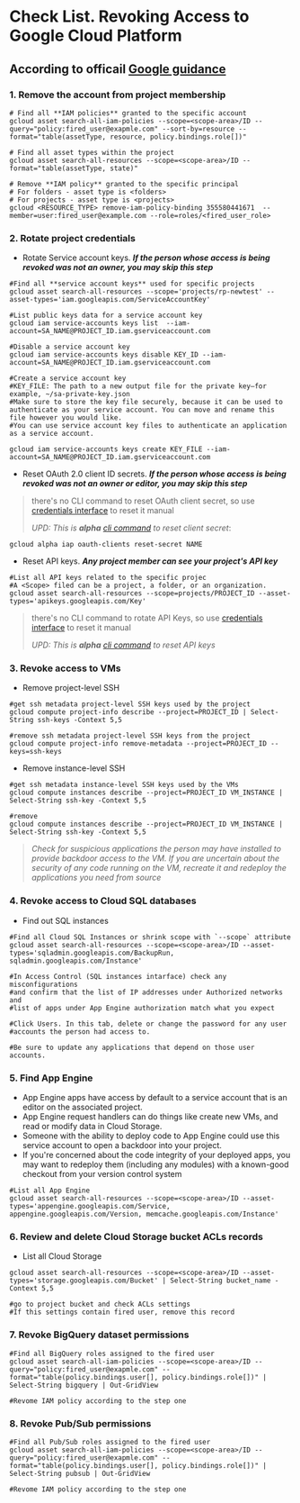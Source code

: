 
# Check List. Revoking Access to Google Cloud Platform

## According to officail [Google guidance](https://cloud.google.com/docs/security/data-loss-prevention/revoking-user-access#revoking_access)

### **1. Remove the account from project membership**

```bash=1
# Find all **IAM policies** granted to the specific account
gcloud asset search-all-iam-policies --scope=<scope-area>/ID --query="policy:fired_user@exapmle.com" --sort-by=resource --format="table(assetType, resource, policy.bindings.role[])"

# Find all asset types within the project
gcloud asset search-all-resources --scope=<scope-area>/ID --format="table(assetType, state)"

# Remove **IAM policy** granted to the specific principal
# For folders - asset type is <folders>
# For projects - asset type is <projects>
gcloud <RESOURCE_TYPE> remove-iam-policy-binding 355580441671  --member=user:fired_user@example.com --role=roles/<fired_user_role>
```

### **2. Rotate project credentials**

* Rotate Service account keys. ***If the person whose access is being revoked was not an owner, you may skip this step***

```bash=1
#Find all **service account keys** used for specific projects
gcloud asset search-all-resources --scope='projects/rp-newtest' --asset-types='iam.googleapis.com/ServiceAccountKey'

#List public keys data for a service account key
gcloud iam service-accounts keys list  --iam-account=SA_NAME@PROJECT_ID.iam.gserviceaccount.com

#Disable a service account key
gcloud iam service-accounts keys disable KEY_ID --iam-account=SA_NAME@PROJECT_ID.iam.gserviceaccount.com

#Create a service account key
#KEY_FILE: The path to a new output file for the private key—for example, ~/sa-private-key.json
#Make sure to store the key file securely, because it can be used to authenticate as your service account. You can move and rename this file however you would like.
#You can use service account key files to authenticate an application as a service account.

gcloud iam service-accounts keys create KEY_FILE --iam-account=SA_NAME@PROJECT_ID.iam.gserviceaccount.com 
```

* Reset OAuth 2.0 client ID secrets. ***If the person whose access is being revoked was not an owner or editor, you may skip this step***

>there's no CLI command to reset OAuth client secret, so use [credentials interface](https://console.cloud.google.com/apis/credentials/) to reset it manual
>
> *UPD: This is **alpha** [cli command](https://cloud.google.com/sdk/gcloud/reference/alpha/iap/oauth-clients/reset-secret?hl=es_419%22&skip_cache=true) to reset client secret*:
```bash=1
gcloud alpha iap oauth-clients reset-secret NAME
```

* Reset API keys. ***Any project member can see your project's API key***

```bash=1
#List all API keys related to the specific projec
#A <Scope> filed can be a project, a folder, or an organization.
gcloud asset search-all-resources --scope=projects/PROJECT_ID --asset-types='apikeys.googleapis.com/Key'
```

>there's no CLI command to rotate API Keys, so use [credentials interface](https://console.cloud.google.com/apis/credentials/) to reset it manual
>
> *UPD: This is **alpha** [cli command](https://cloud.google.com/sdk/gcloud/reference/alpha/services/api-keys/create) to reset API keys*

### **3. Revoke access to VMs**

* Remove project-level SSH

```bash=1
#get ssh metadata project-level SSH keys used by the project
gcloud compute project-info describe --project=PROJECT_ID | Select-String ssh-keys -Context 5,5

#remove ssh metadata project-level SSH keys from the project
gcloud compute project-info remove-metadata --project=PROJECT_ID --keys=ssh-keys
```

* Remove instance-level SSH

```bash=1
#get ssh metadata instance-level SSH keys used by the VMs
gcloud compute instances describe --project=PROJECT_ID VM_INSTANCE | Select-String ssh-key -Context 5,5

#remove
gcloud compute instances describe --project=PROJECT_ID VM_INSTANCE | Select-String ssh-key -Context 5,5
```

> *Check for suspicious applications the person may have installed to provide backdoor access to the VM. If you are uncertain about the security of any code running on the VM, recreate it and redeploy the applications you need from source*

### **4. Revoke access to Cloud SQL databases**

* Find out SQL instances

```bash=1
#Find all Cloud SQL Instances or shrink scope with `--scope` attribute
gcloud asset search-all-resources --scope=<scope-area>/ID --asset-types='sqladmin.googleapis.com/BackupRun, sqladmin.googleapis.com/Instance'

#In Access Control (SQL instances intarface) check any misconfigurations
#and confirm that the list of IP addresses under Authorized networks and 
#list of apps under App Engine authorization match what you expect

#Click Users. In this tab, delete or change the password for any user 
#accounts the person had access to. 

#Be sure to update any applications that depend on those user accounts.
```

### **5. Find App Engine**

* App Engine apps have access by default to a service account that is an editor on the associated project. 
* App Engine request handlers can do things like create new VMs, and read or modify data in Cloud Storage. 
* Someone with the ability to deploy code to App Engine could use this service account to open a backdoor into your project. 
* If you're concerned about the code integrity of your deployed apps, you may want to redeploy them (including any modules) with a known-good checkout from your version control system

```bash=1
#List all App Engine
gcloud asset search-all-resources --scope=<scope-area>/ID --asset-types='appengine.googleapis.com/Service, appengine.googleapis.com/Version, memcache.googleapis.com/Instance'
```

### **6. Review and delete Cloud Storage bucket ACLs records**

* List all Cloud Storage

```bash=1
gcloud asset search-all-resources --scope=<scope-area>/ID --asset-types='storage.googleapis.com/Bucket' | Select-String bucket_name -Context 5,5

#go to project bucket and check ACLs settings
#If this settings contain fired user, remove this record
```

### **7. Revoke BigQuery dataset permissions**

```bash=1
#Find all BigQuery roles assigned to the fired user
gcloud asset search-all-iam-policies --scope=<scope-area>/ID --query="policy:fired_user@exapmle.com" --format="table(policy.bindings.user[], policy.bindings.role[])" | Select-String bigquery | Out-GridView

#Revome IAM policy according to the step one
```

### **8. Revoke Pub/Sub permissions**

```bash=1
#Find all Pub/Sub roles assigned to the fired user
gcloud asset search-all-iam-policies --scope=<scope-area>/ID --query="policy:fired_user@exapmle.com" --format="table(policy.bindings.user[], policy.bindings.role[])" | Select-String pubsub | Out-GridView

#Revome IAM policy according to the step one
```